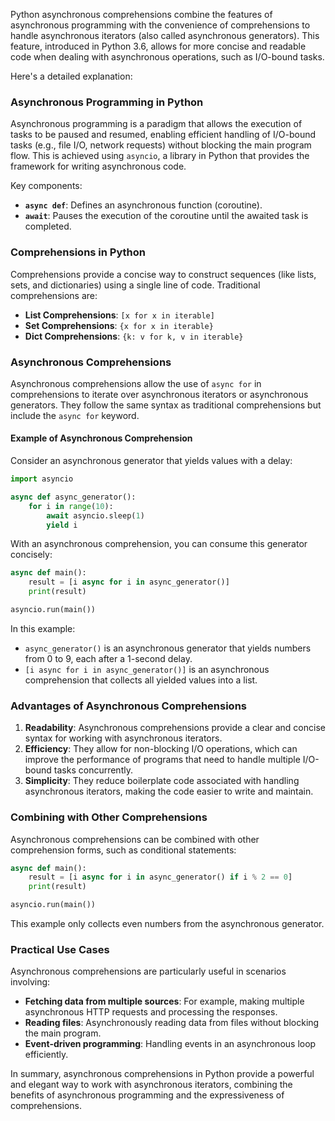 Python asynchronous comprehensions combine the features of asynchronous programming with the convenience of comprehensions to handle asynchronous iterators (also called asynchronous generators). This feature, introduced in Python 3.6, allows for more concise and readable code when dealing with asynchronous operations, such as I/O-bound tasks.

Here's a detailed explanation:

### Asynchronous Programming in Python

Asynchronous programming is a paradigm that allows the execution of tasks to be paused and resumed, enabling efficient handling of I/O-bound tasks (e.g., file I/O, network requests) without blocking the main program flow. This is achieved using `asyncio`, a library in Python that provides the framework for writing asynchronous code.

Key components:
- **`async def`**: Defines an asynchronous function (coroutine).
- **`await`**: Pauses the execution of the coroutine until the awaited task is completed.

### Comprehensions in Python

Comprehensions provide a concise way to construct sequences (like lists, sets, and dictionaries) using a single line of code. Traditional comprehensions are:
- **List Comprehensions**: `[x for x in iterable]`
- **Set Comprehensions**: `{x for x in iterable}`
- **Dict Comprehensions**: `{k: v for k, v in iterable}`

### Asynchronous Comprehensions

Asynchronous comprehensions allow the use of `async for` in comprehensions to iterate over asynchronous iterators or asynchronous generators. They follow the same syntax as traditional comprehensions but include the `async for` keyword.

#### Example of Asynchronous Comprehension

Consider an asynchronous generator that yields values with a delay:

```python
import asyncio

async def async_generator():
    for i in range(10):
        await asyncio.sleep(1)
        yield i
```

With an asynchronous comprehension, you can consume this generator concisely:

```python
async def main():
    result = [i async for i in async_generator()]
    print(result)

asyncio.run(main())
```

In this example:
- `async_generator()` is an asynchronous generator that yields numbers from 0 to 9, each after a 1-second delay.
- `[i async for i in async_generator()]` is an asynchronous comprehension that collects all yielded values into a list.

### Advantages of Asynchronous Comprehensions

1. **Readability**: Asynchronous comprehensions provide a clear and concise syntax for working with asynchronous iterators.
2. **Efficiency**: They allow for non-blocking I/O operations, which can improve the performance of programs that need to handle multiple I/O-bound tasks concurrently.
3. **Simplicity**: They reduce boilerplate code associated with handling asynchronous iterators, making the code easier to write and maintain.

### Combining with Other Comprehensions

Asynchronous comprehensions can be combined with other comprehension forms, such as conditional statements:

```python
async def main():
    result = [i async for i in async_generator() if i % 2 == 0]
    print(result)

asyncio.run(main())
```

This example only collects even numbers from the asynchronous generator.

### Practical Use Cases

Asynchronous comprehensions are particularly useful in scenarios involving:
- **Fetching data from multiple sources**: For example, making multiple asynchronous HTTP requests and processing the responses.
- **Reading files**: Asynchronously reading data from files without blocking the main program.
- **Event-driven programming**: Handling events in an asynchronous loop efficiently.

In summary, asynchronous comprehensions in Python provide a powerful and elegant way to work with asynchronous iterators, combining the benefits of asynchronous programming and the expressiveness of comprehensions.
